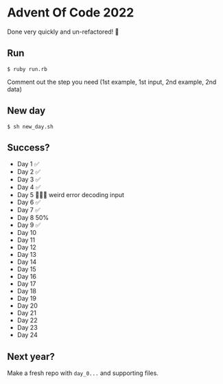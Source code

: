 # Advent Of Code 2022

Done very quickly and un-refactored! 🙂

## Run

`$ ruby run.rb`

Comment out the step you need (1st example, 1st input, 2nd example, 2nd data)

## New day

`$ sh new_day.sh`

## Success?

- Day 1 ✅
- Day 2 ✅
- Day 3 ✅
- Day 4 ✅
- Day 5 🙅🏻‍♂️ weird error decoding input
- Day 6 ✅
- Day 7 ✅
- Day 8 50%
- Day 9 ✅
- Day 10
- Day 11
- Day 12
- Day 13
- Day 14
- Day 15
- Day 16
- Day 17
- Day 18
- Day 19
- Day 20
- Day 21
- Day 22
- Day 23
- Day 24

## Next year?

Make a fresh repo with `day_0...` and supporting files.
